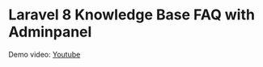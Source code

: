 # Laravel 8 Knowledge Base FAQ with Adminpanel





Demo video: [Youtube](https://www.youtube.com/watch?v=S2RRJqqvHEI)

